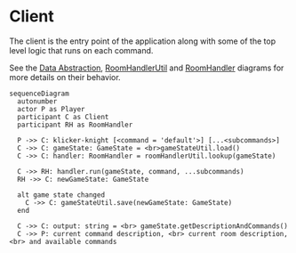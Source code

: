 # Client

The client is the entry point of the application along with some of the top level logic that runs on each command.

See the [Data Abstraction](./dataAbstraction.md), [RoomHandlerUtil](./roomHandlerUtil.md) and [RoomHandler](./roomHandler.md)
diagrams for more details on their behavior.

```mermaid
sequenceDiagram
  autonumber
  actor P as Player
  participant C as Client
  participant RH as RoomHandler

  P ->> C: klicker-knight [<command = 'default'>] [...<subcommands>]
  C ->> C: gameState: GameState = <br>gameStateUtil.load()
  C ->> C: handler: RoomHandler = roomHandlerUtil.lookup(gameState)

  C ->> RH: handler.run(gameState, command, ...subcommands)
  RH ->> C: newGameState: GameState

  alt game state changed
    C ->> C: gameStateUtil.save(newGameState: GameState)
  end

  C ->> C: output: string = <br> gameState.getDescriptionAndCommands()
  C ->> P: current command description, <br> current room description, <br> and available commands
```
